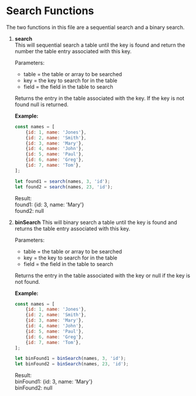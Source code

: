 # Search Functions

The two functions in this file are a sequential search and a binary search.

1.  **search**<br>
    This will sequential search a table until the key is found and return the number the table entry associated with this key.

    Parameters:
    -  table = the table or array to be searched
    -  key = the key to search for in the table
    -  field = the field in the table to search

    Returns the entry in the table associated with the key.  If the key is not found null is returned.

    **Example:**
    ```javascript
    const names = [
        {id: 1, name: 'Jones'},
        {id: 2, name: 'Smith'},
        {id: 3, name: 'Mary'},
        {id: 4, name: 'John'},
        {id: 5, name: 'Paul'},
        {id: 6, name: 'Greg'},
        {id: 7, name: 'Tom'},
    ];

    let found1 = search(names, 3, 'id');
    let found2 = search(names, 23, 'id');
    ```

    Result:<br>
        found1: {id: 3, name: 'Mary'}<br>
        found2: null
2.  **binSearch**
    This will binary search a table until the key is found and returns the table entry associated with this key.

    Parameters:
    -  table = the table or array to be searched
    -  key = the key to search for in the table
    -  field = the field in the table to search

    Returns the entry in the table associated with the key or null if the key is not found.

    **Example:**
    ```javascript
    const names = [
        {id: 1, name: 'Jones'},
        {id: 2, name: 'Smith'},
        {id: 3, name: 'Mary'},
        {id: 4, name: 'John'},
        {id: 5, name: 'Paul'},
        {id: 6, name: 'Greg'},
        {id: 7, name: 'Tom'},
    ];

    let binFound1 = binSearch(names, 3, 'id');
    let binFound2 = binSearch(names, 23, 'id');
    ```
    
    Result:<br> 
        binFound1: {id: 3, name: 'Mary'}<br>
        binFound2: null
